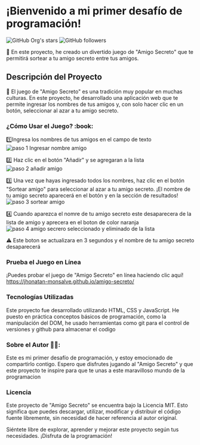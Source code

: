 <h1>¡Bienvenido a mi primer desafío de programación! </h1>

 ![GitHub Org's stars](https://img.shields.io/github/stars/jhonatan-monsalve?style=social)   <img alt="GitHub followers" src="https://img.shields.io/github/followers/jhonatan-monsalve">





:pushpin: En este proyecto, he creado un divertido juego de "Amigo Secreto" que te permitirá sortear a tu amigo secreto entre tus amigos.

<h2>Descripción del Proyecto</h2>

:pushpin: El juego de "Amigo Secreto" es una tradición muy popular en muchas culturas. En este proyecto, he desarrollado una aplicación web 
que te permite ingresar los nombres de tus amigos y, con solo hacer clic en un botón, seleccionar al azar a tu amigo secreto.

<h3>¿Cómo Usar el Juego? :book:  </h3>

:one:Ingresa los nombres de tus amigos en el campo de texto ![paso 1  Ingresar nombre amigo](https://github.com/user-attachments/assets/4d426f5a-eba0-481f-a9f5-765434d66e1c)                                                                                             
 
:two: Haz clic en el botón "Añadir" y se agregaran a la lista ![paso 2  añadir amigo](https://github.com/user-attachments/assets/2ebf1700-5acc-4a9e-8b06-a97b5624611e)



:three: Una vez que hayas ingresado todos los nombres, haz clic en el botón "Sortear amigo" para seleccionar al azar a tu amigo secreto.
¡El nombre de tu amigo secreto aparecerá en el botón y en la sección de resultados!
![paso 3 sortear amigo](https://github.com/user-attachments/assets/fe6d68e1-9278-489d-a406-6caa0a93d8e1)

4️⃣ Cuando aparezca el nomre de tu amigo secreto este desaparecera de la lista de amigo y aprecera en el boton de color naranja 
![paso 4  amigo secrero seleccionado y eliminado de la lista](https://github.com/user-attachments/assets/2dd896ef-6efe-440c-b9d8-0c98fc8eb5aa)

:warning: Este boton se actualizara en 3 segundos y el nombre de tu amigo secreto desaparecerá

<h3>Prueba el Juego en Línea</h3>

¡Puedes probar el juego de "Amigo Secreto" en línea haciendo clic aquí! https://jhonatan-monsalve.github.io/amigo-secreto/


<h3>Tecnologías Utilizadas</h3>
Este proyecto fue desarrollado utilizando HTML, CSS y JavaScript. He puesto en práctica conceptos básicos de programación, como la manipulación del DOM,  he usado herramientas como git para el control de versiones y github para almacenar el codigo

<h3>Sobre el Autor  🤵‍♂️:</h3>
Este es mi primer desafío de programación, y estoy emocionado de compartirlo contigo. Espero que disfrutes jugando al "Amigo Secreto" y que este proyecto te inspire para que te unas 
a este maravilloso mundo de la programacion 

<h3>Licencia</h3>
Este proyecto de "Amigo Secreto" se encuentra bajo la Licencia MIT. Esto significa que puedes descargar, utilizar, modificar y distribuir el código fuente libremente, sin necesidad de hacer referencia al autor original.

Siéntete libre de explorar, aprender y mejorar este proyecto según tus necesidades. ¡Disfruta de la programación!
